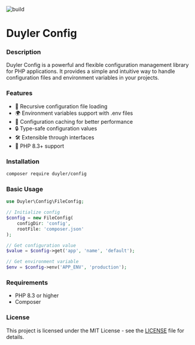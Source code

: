 ![build](https://github.com/duyler/config/workflows/build/badge.svg)
# Duyler Config

### Description
Duyler Config is a powerful and flexible configuration management library for PHP applications. It provides a simple and intuitive way to handle configuration files and environment variables in your projects.

### Features
- 🔄 Recursive configuration file loading
- 🌍 Environment variables support with .env files
- 💾 Configuration caching for better performance
- 🔒 Type-safe configuration values
- 🛠 Extensible through interfaces
- 🚀 PHP 8.3+ support

### Installation
```bash
composer require duyler/config
```

### Basic Usage
```php
use Duyler\Config\FileConfig;

// Initialize config
$config = new FileConfig(
    configDir: 'config',
    rootFile: 'composer.json'
);

// Get configuration value
$value = $config->get('app', 'name', 'default');

// Get environment variable
$env = $config->env('APP_ENV', 'production');

```

### Requirements
- PHP 8.3 or higher
- Composer

### License
This project is licensed under the MIT License - see the [LICENSE](LICENSE) file for details.
